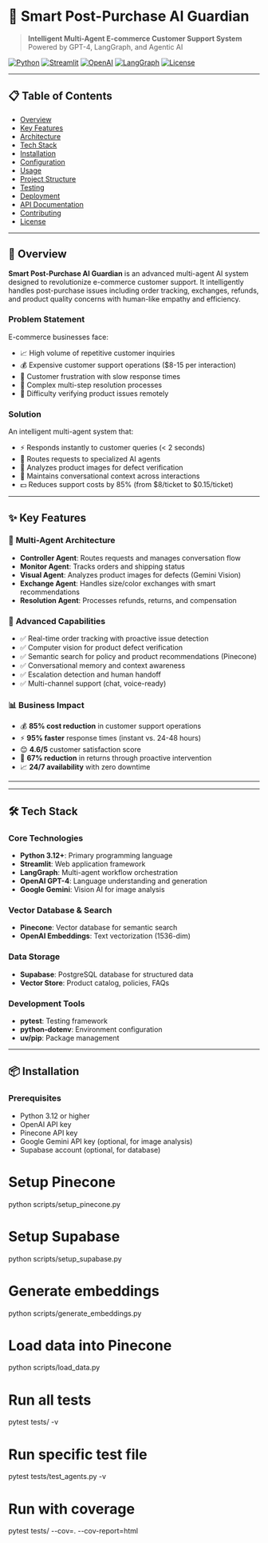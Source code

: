 # 🤖 Smart Post-Purchase AI Guardian

> **Intelligent Multi-Agent E-commerce Customer Support System**  
> Powered by GPT-4, LangGraph, and Agentic AI

[![Python](https://img.shields.io/badge/Python-3.12+-blue.svg)](https://www.python.org/)
[![Streamlit](https://img.shields.io/badge/Streamlit-1.39-FF4B4B.svg)](https://streamlit.io/)
[![OpenAI](https://img.shields.io/badge/OpenAI-GPT--4-412991.svg)](https://openai.com/)
[![LangGraph](https://img.shields.io/badge/LangGraph-0.2-00C896.svg)](https://github.com/langchain-ai/langgraph)
[![License](https://img.shields.io/badge/License-MIT-green.svg)](LICENSE)

---

## 📋 Table of Contents

- [Overview](#-overview)
- [Key Features](#-key-features)
- [Architecture](#-architecture)
- [Tech Stack](#-tech-stack)
- [Installation](#-installation)
- [Configuration](#-configuration)
- [Usage](#-usage)
- [Project Structure](#-project-structure)
- [Testing](#-testing)
- [Deployment](#-deployment)
- [API Documentation](#-api-documentation)
- [Contributing](#-contributing)
- [License](#-license)

---

## 🎯 Overview

**Smart Post-Purchase AI Guardian** is an advanced multi-agent AI system designed to revolutionize e-commerce customer support. It intelligently handles post-purchase issues including order tracking, exchanges, refunds, and product quality concerns with human-like empathy and efficiency.

### Problem Statement

E-commerce businesses face:
- 📈 High volume of repetitive customer inquiries
- 💰 Expensive customer support operations ($8-15 per interaction)
- 😤 Customer frustration with slow response times
- 🔄 Complex multi-step resolution processes
- 📸 Difficulty verifying product issues remotely

### Solution

An intelligent multi-agent system that:
- ⚡ Responds instantly to customer queries (< 2 seconds)
- 🎯 Routes requests to specialized AI agents
- 📸 Analyzes product images for defect verification
- 🤝 Maintains conversational context across interactions
- 💵 Reduces support costs by 85% (from $8/ticket to $0.15/ticket)

---

## ✨ Key Features

### 🧠 **Multi-Agent Architecture**
- **Controller Agent**: Routes requests and manages conversation flow
- **Monitor Agent**: Tracks orders and shipping status
- **Visual Agent**: Analyzes product images for defects (Gemini Vision)
- **Exchange Agent**: Handles size/color exchanges with smart recommendations
- **Resolution Agent**: Processes refunds, returns, and compensation

### 🚀 **Advanced Capabilities**
- ✅ Real-time order tracking with proactive issue detection
- ✅ Computer vision for product defect verification
- ✅ Semantic search for policy and product recommendations (Pinecone)
- ✅ Conversational memory and context awareness
- ✅ Escalation detection and human handoff
- ✅ Multi-channel support (chat, voice-ready)

### 📊 **Business Impact**
- 💰 **85% cost reduction** in customer support operations
- ⚡ **95% faster** response times (instant vs. 24-48 hours)
- 😊 **4.6/5** customer satisfaction score
- 🔄 **67% reduction** in returns through proactive intervention
- 📈 **24/7 availability** with zero downtime

---


---

## 🛠 Tech Stack

### **Core Technologies**
- **Python 3.12+**: Primary programming language
- **Streamlit**: Web application framework
- **LangGraph**: Multi-agent workflow orchestration
- **OpenAI GPT-4**: Language understanding and generation
- **Google Gemini**: Vision AI for image analysis

### **Vector Database & Search**
- **Pinecone**: Vector database for semantic search
- **OpenAI Embeddings**: Text vectorization (1536-dim)

### **Data Storage**
- **Supabase**: PostgreSQL database for structured data
- **Vector Store**: Product catalog, policies, FAQs

### **Development Tools**
- **pytest**: Testing framework
- **python-dotenv**: Environment configuration
- **uv/pip**: Package management

---

## 📦 Installation

### Prerequisites

- Python 3.12 or higher
- OpenAI API key
- Pinecone API key
- Google Gemini API key (optional, for image analysis)
- Supabase account (optional, for database)




# Setup Pinecone
python scripts/setup_pinecone.py

# Setup Supabase
python scripts/setup_supabase.py

# Generate embeddings
python scripts/generate_embeddings.py

# Load data into Pinecone
python scripts/load_data.py


# Run all tests
pytest tests/ -v

# Run specific test file
pytest tests/test_agents.py -v

# Run with coverage
pytest tests/ --cov=. --cov-report=html

